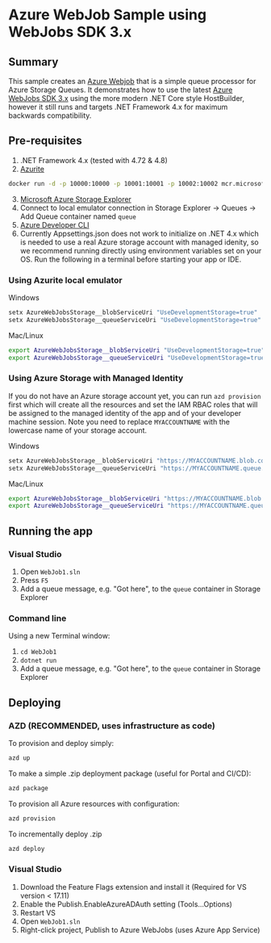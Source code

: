 # Azure WebJob Sample using WebJobs SDK 3.x

## Summary
This sample creates an [Azure Webjob](https://learn.microsoft.com/en-us/azure/app-service/webjobs-sdk-how-to) that is a simple queue processor for Azure Storage Queues.  It demonstrates how to use the latest [Azure WebJobs SDK 3.x](https://www.nuget.org/packages/Microsoft.Azure.WebJobs) using the more modern .NET Core style HostBuilder, however it still runs and targets .NET Framework 4.x for maximum backwards compatibility.

## Pre-requisites
1. .NET Framework 4.x (tested with 4.72 & 4.8)
2. [Azurite](https://learn.microsoft.com/en-us/azure/storage/common/storage-use-azurite?tabs=visual-studio%2Cblob-storage)
```bash
docker run -d -p 10000:10000 -p 10001:10001 -p 10002:10002 mcr.microsoft.com/azure-storage/azurite
```
3. [Microsoft Azure Storage Explorer](https://storageexplorer.com)
4. Connect to local emulator connection in Storage Explorer -> Queues -> Add Queue container named `queue`
5. [Azure Developer CLI](https://learn.microsoft.com/en-us/azure/developer/azure-developer-cli/install-azd?tabs=winget-windows%2Cbrew-mac%2Cscript-linux&pivots=os-windows)
6. Currently Appsettings.json does not work to initialize on .NET 4.x which is needed to use a real Azure storage account with managed idenity, so we recommend running directly using environment variables set on your OS.  Run the following in a terminal before starting your app or IDE.  

### Using Azurite local emulator

Windows
```PowerShell
setx AzureWebJobsStorage__blobServiceUri "UseDevelopmentStorage=true"
setx AzureWebJobsStorage__queueServiceUri "UseDevelopmentStorage=true"
```

Mac/Linux
```Bash
export AzureWebJobsStorage__blobServiceUri "UseDevelopmentStorage=true"
export AzureWebJobsStorage__queueServiceUri "UseDevelopmentStorage=true"
```

### Using Azure Storage with Managed Identity
If you do not have an Azure storage account yet, you can run `azd provision` first which will create all the resources and set the IAM RBAC roles that will be assigned to the managed identity of the app and of your developer machine session. Note you need to replace `MYACCOUNTNAME` with the lowercase name of your storage account.

Windows
```PowerShell
setx AzureWebJobsStorage__blobServiceUri "https://MYACCOUNTNAME.blob.core.windows.net/"
setx AzureWebJobsStorage__queueServiceUri "https://MYACCOUNTNAME.queue.core.windows.net/"
```

Mac/Linux
```Bash
export AzureWebJobsStorage__blobServiceUri "https://MYACCOUNTNAME.blob.core.windows.net/"
export AzureWebJobsStorage__queueServiceUri "https://MYACCOUNTNAME.queue.core.windows.net/"
```

## Running the app
### Visual Studio
1. Open `WebJob1.sln`
2. Press `F5`
3. Add a queue message, e.g. "Got here", to the `queue` container in Storage Explorer

### Command line
Using a new Terminal window:
1. `cd WebJob1`
2.  `dotnet run`
3. Add a queue message, e.g. "Got here", to the `queue` container in Storage Explorer

## Deploying

### AZD (RECOMMENDED, uses infrastructure as code)

To provision and deploy simply:
```bash
azd up
```

To make a simple .zip deployment package (useful for Portal and CI/CD):
```bash
azd package
```

To provision all Azure resources with configuration:
```bash
azd provision
```

To incrementally deploy .zip
```bash
azd deploy
```

### Visual Studio
1. Download the Feature Flags extension and install it (Required for VS version < 17.11)
2. Enable the Publish.EnableAzureADAuth setting (Tools...Options)
3. Restart VS
4. Open `WebJob1.sln`
5. Right-click project, Publish to Azure WebJobs (uses Azure App Service)
